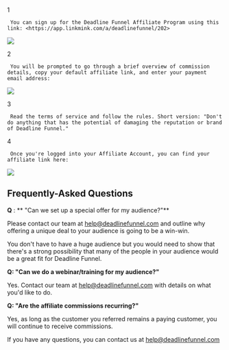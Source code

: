 1

     You can sign up for the Deadline Funnel Affiliate Program using this link: <https://app.linkmink.com/a/deadlinefunnel/202>

![](https://d33v4339jhl8k0.cloudfront.net/docs/assets/53974d6ce4b0c76107b109d1/images/5d9c8f792c7d3a7e9ae2389f/file-4i5hz9lJML.jpg)

2

     You will be prompted to go through a brief overview of commission details, copy your default affiliate link, and enter your payment email address:   

![](https://d33v4339jhl8k0.cloudfront.net/docs/assets/53974d6ce4b0c76107b109d1/images/5d9c907f04286364bc901f4e/file-a3dw3mwczR.jpg)

3

     Read the terms of service and follow the rules. Short version: "Don't do anything that has the potential of damaging the reputation or brand of Deadline Funnel." 

4

     Once you're logged into your Affiliate Account, you can find your affiliate link here:

![](https://d33v4339jhl8k0.cloudfront.net/docs/assets/53974d6ce4b0c76107b109d1/images/5d9c90bb04286364bc901f51/file-jmR81l259g.jpg)

##  Frequently-Asked Questions

**Q** : **  "Can we set up a special offer for my audience?"**

Please contact our team at help@deadlinefunnel.com and outline why offering a
unique deal to your audience is going to be a win-win.

You don't have to have a huge audience but you would need to show that there's
a strong possibility that many of the people in your audience would be a great
fit for Deadline Funnel.

**Q:   "Can we do a webinar/training for my audience?"**

Yes. Contact our team at help@deadlinefunnel.com with details on what you'd
like to do.

**Q:   "Are the affiliate commissions recurring?"**

Yes, as long as the customer you referred remains a paying customer, you will
continue to receive commissions.

If you have any questions, you can contact us at
[help@deadlinefunnel.com](mailto:mailto:help@deadlinefunnel.com)

